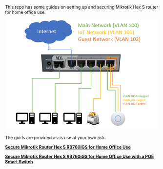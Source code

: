 This repo has some guides on setting up and securing Mikrotik Hex S router for home office use.

![Setup your Mikrotik Hex S](/Standalone/mikrotik-router-network-diagram.png)

The guids are provided as-is use at your own risk.

[**Secure Mikrotik Router Hex S RB760iGS for Home Office Use**](/standalone)

[**Secure Mikrotik Router Hex S RB760iGS for Home Office Use with a POE Smart Switch**](/POE%20Switch)


